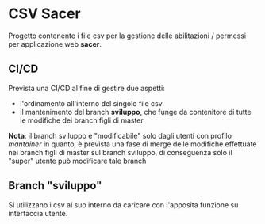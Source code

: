  # CSV Sacer

 Progetto contenente i file csv per la gestione delle abilitazioni / permessi per applicazione web **sacer**. 

## CI/CD

Prevista una CI/CD al fine di gestire due aspetti: 
- l'ordinamento all'interno del singolo file csv 
- il mantenimento del branch **sviluppo**, che funge da contenitore di tutte le modifiche dei branch figli di master

**Nota**: il branch sviluppo è "modificabile" solo dagli utenti con profilo *mantainer* in quanto, è prevista una fase di merge delle modifiche effettuate nei branch figli di master sul branch sviluppo, di conseguenza solo il "super" utente può modificare tale branch

## Branch "sviluppo"

Si utilizzano i csv al suo interno da caricare con l'apposita funzione su interfaccia utente.

